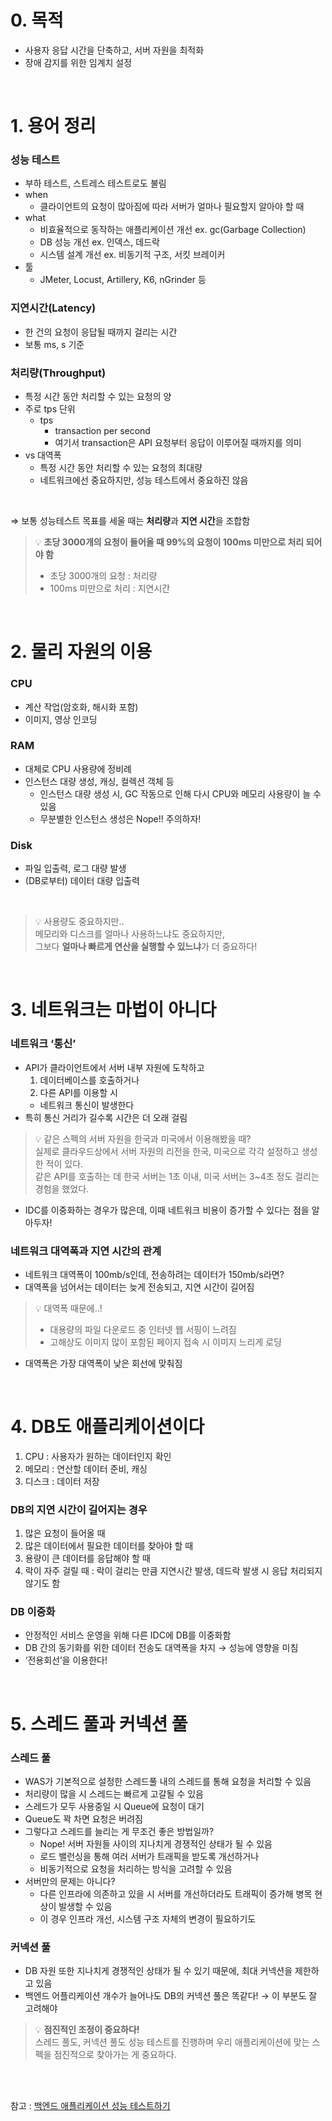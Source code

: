 # 0. 목적
- 사용자 응답 시간을 단축하고, 서버 자원을 최적화
- 장애 감지를 위한 임계치 설정

<br>



# 1. 용어 정리

### **성능 테스트**

- 부하 테스트, 스트레스 테스트로도 불림
- when
    - 클라이언트의 요청이 많아짐에 따라 서버가 얼마나 필요할지 알아야 할 때
- what
    - 비효율적으로 동작하는 애플리케이션 개선 ex. gc(Garbage Collection)
    - DB 성능 개선 ex. 인덱스, 데드락
    - 시스템 설계 개선 ex. 비동기적 구조, 서킷 브레이커
- 툴
    - JMeter, Locust, Artillery, K6, nGrinder 등

### **지연시간(Latency)**

- 한 건의 요청이 응답될 때까지 걸리는 시간
- 보통 ms, s 기준

### **처리량(Throughput)**

- 특정 시간 동안 처리할 수 있는 요청의 양
- 주로 tps 단위
    - tps
        - transaction per second
        - 여기서 transaction은 API 요청부터 응답이 이루어질 때까지를 의미
- vs 대역폭
    - 특정 시간 동안 처리할 수 있는 요청의 최대량
    - 네트워크에선 중요하지만, 성능 테스트에서 중요하진 않음
 
<br>

⇒ 보통 성능테스트 목표를 세울 때는 **처리량**과 **지연 시간**을 조합함  

>💡 **초당 3000개의 요청이 들어올 때 99%의 요청이 100ms 미만으로 처리 되어야 함**
> - 초당 3000개의 요청 : 처리량
> - 100ms 미만으로 처리 : 지연시간

<br>

# 2. 물리 자원의 이용

### CPU

- 계산 작업(암호화, 해시화 포함)
- 이미지, 영상 인코딩

### RAM

- 대체로 CPU 사용량에 정비례
- 인스턴스 대량 생성, 캐싱, 컬렉션 객체 등
    - 인스턴스 대량 생성 시, GC 작동으로 인해 다시 CPU와 메모리 사용량이 늘 수 있음
    - 무분별한 인스턴스 생성은 Nope!! 주의하자!

### Disk

- 파일 입출력, 로그 대량 발생
- (DB로부터) 데이터 대량 입출력

<br>

> 💡 사용량도 중요하지만..  
> 메모리와 디스크를 얼마나 사용하느냐도 중요하지만,  
> 그보다 **얼마나 빠르게 연산을 실행할 수 있느냐**가 더 중요하다!

<br>

# 3. 네트워크는 마법이 아니다

### 네트워크 ‘통신’

- API가 클라이언트에서 서버 내부 자원에 도착하고
    1. 데이터베이스를 호출하거나
    2. 다른 API를 이용할 시
    - 네트워크 통신이 발생한다
- 특히 통신 거리가 길수록 시간은 더 오래 걸림

> 💡 같은 스펙의 서버 자원을 한국과 미국에서 이용해봤을 때?  
> 실제로 클라우드상에서 서버 자원의 리전을 한국, 미국으로 각각 설정하고 생성한 적이 있다.  
> 같은 API를 호출하는 데 한국 서버는 1초 이내, 미국 서버는 3~4초 정도 걸리는 경험을 했었다.

- IDC를 이중화하는 경우가 많은데, 이때 네트워크 비용이 증가할 수 있다는 점을 알아두자!

### 네트워크 대역폭과 지연 시간의 관계

- 네트워크 대역폭이 100mb/s인데, 전송하려는 데이터가 150mb/s라면?
- 대역폭을 넘어서는 데이터는 늦게 전송되고, 지연 시간이 길어짐

> 💡 대역폭 때문에..!
> - 대용량의 파일 다운로드 중 인터넷 웹 서핑이 느려짐
> - 고해상도 이미지 많이 포함된 페이지 접속 시 이미지 느리게 로딩

- 대역폭은 가장 대역폭이 낮은 회선에 맞춰짐

<br>

# 4. DB도 애플리케이션이다

1. CPU : 사용자가 원하는 데이터인지 확인
2. 메모리 : 연산할 데이터 준비, 캐싱
3. 디스크 : 데이터 저장

### DB의 지연 시간이 길어지는 경우

1. 많은 요청이 들어올 때
2. 많은 데이터에서 필요한 데이터를 찾아야 할 때
3. 용량이 큰 데이터를 응답해야 할 때
4. 락이 자주 걸릴 때 : 락이 걸리는 만큼 지연시간 발생, 데드락 발생 시 응답 처리되지 않기도 함

### DB 이중화

- 안정적인 서비스 운영을 위해 다른 IDC에 DB를 이중화함
- DB 간의 동기화를 위한 데이터 전송도 대역폭을 차지 → 성능에 영향을 미침
- ‘전용회선’을 이용한다!

<br>

# 5. 스레드 풀과 커넥션 풀

### 스레드 풀

- WAS가 기본적으로 설정한 스레드풀 내의 스레드를 통해 요청을 처리할 수 있음
- 처리량이 많을 시 스레드는 빠르게 고갈될 수 있음
- 스레드가 모두 사용중일 시 Queue에 요청이 대기
- Queue도 꽉 차면 요청은 버려짐
- 그렇다고 스레드를 늘리는 게 무조건 좋은 방법일까?
    - Nope! 서버 자원들 사이의 지나치게 경쟁적인 상태가 될 수 있음
    - 로드 밸런싱을 통해 여러 서버가 트래픽을 받도록 개선하거나
    - 비동기적으로 요청을 처리하는 방식을 고려할 수 있음
- 서버만의 문제는 아니다?
    - 다른 인프라에 의존하고 있을 시 서버를 개선하더라도 트래픽이 증가해 병목 현상이 발생할 수 있음
    - 이 경우 인프라 개선, 시스템 구조 자체의 변경이 필요하기도

### 커넥션 풀

- DB 자원 또한 지나치게 경쟁적인 상태가 될 수 있기 때문에, 최대 커넥션을 제한하고 있음
- 백엔드 어플리케이션 개수가 늘어나도 DB의 커넥션 풀은 똑같다! → 이 부분도 잘 고려해야


> 💡 **점진적인 조정이 중요하다!**  
> 스레드 풀도, 커넥션 풀도 성능 테스트를 진행하며 우리 애플리케이션에 맞는 스펙을 점진적으로 찾아가는 게 중요하다.

<br>
<br>

참고 : [백엔드 애플리케이션 성능 테스트하기](https://www.inflearn.com/course/%EB%B0%B1%EC%97%94%EB%93%9C-%EC%95%A0%ED%94%8C%EB%A6%AC%EC%BC%80%EC%9D%B4%EC%85%98-%EC%84%B1%EB%8A%A5-%ED%85%8C%EC%8A%A4%ED%8A%B8)
